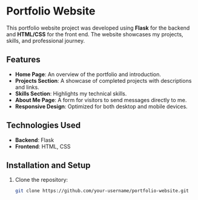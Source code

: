 # Portfolio Website

This portfolio website project was developed using **Flask** for the backend and **HTML/CSS** for the front end. The website showcases my projects, skills, and professional journey.

## Features

- **Home Page**: An overview of the portfolio and introduction.
- **Projects Section**: A showcase of completed projects with descriptions and links.
- **Skills Section**: Highlights my technical skills.
- **About Me Page**: A form for visitors to send messages directly to me.
- **Responsive Design**: Optimized for both desktop and mobile devices.

## Technologies Used

- **Backend**: Flask
- **Frontend**: HTML, CSS


## Installation and Setup

1. Clone the repository:
   ```bash
   git clone https://github.com/your-username/portfolio-website.git
